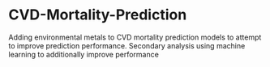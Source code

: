 # CVD-Mortality-Prediction
Adding environmental metals to CVD mortality prediction models to attempt to improve prediction performance. Secondary analysis using machine learning to additionally improve performance
